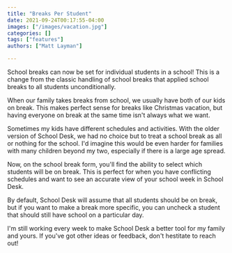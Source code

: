 ```yaml
---
title: "Breaks Per Student"
date: 2021-09-24T00:17:55-04:00
images: ["/images/vacation.jpg"]
categories: []
tags: ["features"]
authors: ["Matt Layman"]

---
```


School breaks can now be set
for individual students
in a school!
This is a change from the classic handling
of school breaks
that applied school breaks
to all students unconditionally.

<!--more-->

When our family takes breaks
from school,
we usually have both of our kids
on break.
This makes perfect sense
for breaks like Christmas vacation,
but having everyone on break
at the same time
isn't always what we want.

Sometimes my kids have different schedules
and activities.
With the older version of School Desk,
we had no choice but to treat a school break
as all or nothing for the school.
I'd imagine this would be even harder
for families with many children beyond my two,
especially if there is a large age spread.

Now,
on the school break form,
you'll find the ability to select which students will be on break.
This is perfect
for when you have conflicting schedules
and want to see an accurate view
of your school week
in School Desk.

By default,
School Desk will assume
that all students should be on break,
but if you want to make a break more specific,
you can uncheck a student
that should still have school
on a particular day.

I'm still working every week to make School Desk a better tool
for my family and yours.
If you've got other ideas
or feedback,
don't hestitate to reach out!
